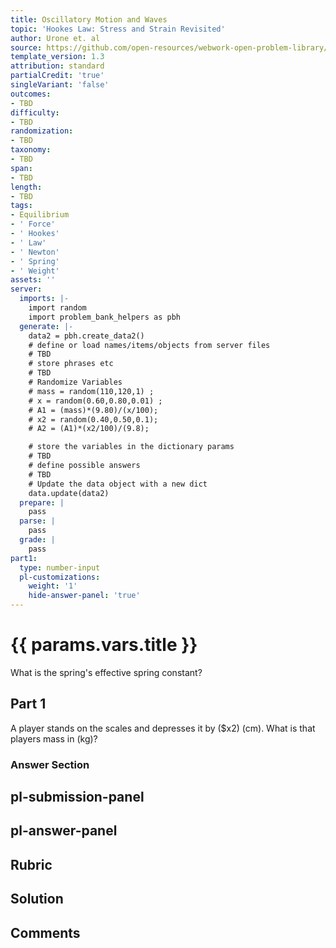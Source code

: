 ```yaml
---
title: Oscillatory Motion and Waves
topic: 'Hookes Law: Stress and Strain Revisited'
author: Urone et. al
source: https://github.com/open-resources/webwork-open-problem-library/tree/master/Contrib/BrockPhysics/College_Physics_Urone/16.Oscillatory_Motion_and_Waves/NU_U17-16-01-002.pg
template_version: 1.3
attribution: standard
partialCredit: 'true'
singleVariant: 'false'
outcomes:
- TBD
difficulty:
- TBD
randomization:
- TBD
taxonomy:
- TBD
span:
- TBD
length:
- TBD
tags:
- Equilibrium
- ' Force'
- ' Hookes'
- ' Law'
- ' Newton'
- ' Spring'
- ' Weight'
assets: ''
server:
  imports: |-
    import random
    import problem_bank_helpers as pbh
  generate: |-
    data2 = pbh.create_data2()
    # define or load names/items/objects from server files
    # TBD
    # store phrases etc
    # TBD
    # Randomize Variables
    # mass = random(110,120,1) ;
    # x = random(0.60,0.80,0.01) ;
    # A1 = (mass)*(9.80)/(x/100);
    # x2 = random(0.40,0.50,0.1);
    # A2 = (A1)*(x2/100)/(9.8);

    # store the variables in the dictionary params
    # TBD
    # define possible answers
    # TBD
    # Update the data object with a new dict
    data.update(data2)
  prepare: |
    pass
  parse: |
    pass
  grade: |
    pass
part1:
  type: number-input
  pl-customizations:
    weight: '1'
    hide-answer-panel: 'true'
---
```


# {{ params.vars.title }} 


 What is the spring's effective spring constant?

## Part 1 
A player stands on the scales and depresses it by ($x2) (cm). What is that players mass in (kg)? 


 ### Answer Section


## pl-submission-panel 


## pl-answer-panel 


## Rubric 


## Solution 


## Comments 


